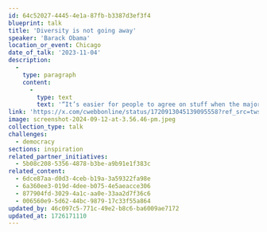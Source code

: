 ```yaml
---
id: 64c52027-4445-4e1a-87fb-b3387d3ef3f4
blueprint: talk
title: 'Diversity is not going away'
speaker: 'Barack Obama'
location_or_event: Chicago
date_of_talk: '2023-11-04'
description:
  -
    type: paragraph
    content:
      -
        type: text
        text: '“It’s easier for people to agree on stuff when the majority of people look the same, worship the same way & share the same traditions. It’s harder as societies become more diverse, and everybody is at the table.”'
link: 'https://x.com/cwebbonline/status/1720913045139095558?ref_src=twsrc%5Etfw%7Ctwcamp%5Etweetembed%7Ctwterm%5E1720913045139095558%7Ctwgr%5E%7Ctwcon%5Es1_&ref_url=safari-reader%3A%2F%2Fhumanity.org%2Fpreserving-democracy%2F'
image: screenshot-2024-09-12-at-3.56.46-pm.jpeg
collection_type: talk
challenges:
  - democracy
sections: inspiration
related_partner_initiatives:
  - 5b08c208-5356-4878-b3be-a9b91e1f383c
related_content:
  - 6dce87aa-d0d3-4ceb-b19a-3a59322fa98e
  - 6a360ee3-019d-4dee-b075-4e5aeacce306
  - 877904fd-3029-4a1c-aa0e-33aa2d7f36c6
  - 006560e9-5d62-44bc-9879-17c33f55a864
updated_by: 46c097c5-771c-49e2-b8c6-ba6009ae7172
updated_at: 1726171110
---
```

